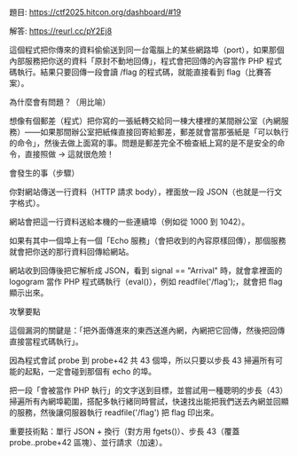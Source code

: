 題目: https://ctf2025.hitcon.org/dashboard/#19

解答: https://reurl.cc/pY2Ej8

這個程式把你傳來的資料偷偷送到同一台電腦上的某些網路埠（port），如果那個內部服務把你送的資料「原封不動地回傳」，程式會把回傳的內容當作 PHP 程式碼執行。結果只要回傳一段會讀 /flag 的程式碼，就能直接看到 flag（比賽答案）。

為什麼會有問題？（用比喻）

想像有個郵差（程式）把你寫的一張紙轉交給同一棟大樓裡的某間辦公室（內網服務）——如果那間辦公室把紙條直接回寄給郵差，郵差就會當那張紙是「可以執行的命令」，然後去做上面寫的事。問題是郵差完全不檢查紙上寫的是不是安全的命令，直接照做 → 這就很危險！

會發生的事（步驟）

你對網站傳送一行資料（HTTP 請求 body），裡面放一段 JSON（也就是一行文字格式）。

網站會把這一行資料送給本機的一些連續埠（例如從 1000 到 1042）。

如果有其中一個埠上有一個「Echo 服務」（會把收到的內容原樣回傳），那個服務就會把你送的那行資料回傳給網站。

網站收到回傳後把它解析成 JSON，看到 signal == "Arrival" 時，就會拿裡面的 logogram 當作 PHP 程式碼執行（eval()），例如 readfile('/flag');，就會把 flag 顯示出來。

攻擊要點

這個漏洞的關鍵是：「把外面傳進來的東西送進內網，內網把它回傳，然後把回傳直接當程式碼執行」。

因為程式會試 probe 到 probe+42 共 43 個埠，所以只要以步長 43 掃遍所有可能的起點，一定會碰到那個有 echo 的埠。

把一段「會被當作 PHP 執行」的文字送到目標，並嘗試用一種聰明的步長（43）掃遍所有內網埠範圍，搭配多執行緒同時嘗試，快速找出能把我們送去內網並回顯的服務，然後讓伺服器執行 readfile('/flag') 把 flag 印出來。

重要技術點：單行 JSON + 換行（對方用 fgets()）、步長 43（覆蓋 probe..probe+42 區塊）、並行請求（加速）。
